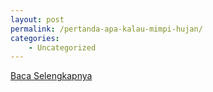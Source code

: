```yaml
---
layout: post
permalink: /pertanda-apa-kalau-mimpi-hujan/
categories:
    - Uncategorized
---
```


[Baca Selengkapnya](/01)